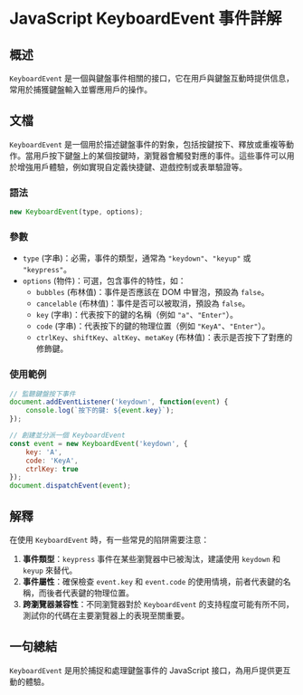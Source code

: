 <!--
Meta Description: # JavaScript KeyboardEvent 事件詳解 ## 概述 `KeyboardEvent` 是一個與鍵盤事件相關的接口，它在用戶與鍵盤互動時提供信息，常用於捕獲鍵盤輸入並響應用戶的操作。 ## 文檔 `KeyboardEvent` 是一個用於描述鍵盤事件的對象，包括按鍵按下、釋放或重...
Meta Keywords: keyboardevent, event, javascript, keydown, key
-->

# JavaScript KeyboardEvent 事件詳解

## 概述
`KeyboardEvent` 是一個與鍵盤事件相關的接口，它在用戶與鍵盤互動時提供信息，常用於捕獲鍵盤輸入並響應用戶的操作。

## 文檔
`KeyboardEvent` 是一個用於描述鍵盤事件的對象，包括按鍵按下、釋放或重複等動作。當用戶按下鍵盤上的某個按鍵時，瀏覽器會觸發對應的事件。這些事件可以用於增強用戶體驗，例如實現自定義快捷鍵、遊戲控制或表單驗證等。

### 語法
```javascript
new KeyboardEvent(type, options);
```

### 參數
- `type` (字串)：必需，事件的類型，通常為 `"keydown"`、`"keyup"` 或 `"keypress"`。
- `options` (物件)：可選，包含事件的特性，如：
  - `bubbles` (布林值)：事件是否應該在 DOM 中冒泡，預設為 `false`。
  - `cancelable` (布林值)：事件是否可以被取消，預設為 `false`。
  - `key` (字串)：代表按下的鍵的名稱（例如 `"a"`、`"Enter"`）。
  - `code` (字串)：代表按下的鍵的物理位置（例如 `"KeyA"`、`"Enter"`）。
  - `ctrlKey`、`shiftKey`、`altKey`、`metaKey` (布林值)：表示是否按下了對應的修飾鍵。

### 使用範例
```javascript
// 監聽鍵盤按下事件
document.addEventListener('keydown', function(event) {
    console.log(`按下的鍵: ${event.key}`);
});

// 創建並分派一個 KeyboardEvent
const event = new KeyboardEvent('keydown', {
    key: 'A', 
    code: 'KeyA', 
    ctrlKey: true
});
document.dispatchEvent(event);
```

## 解釋
在使用 `KeyboardEvent` 時，有一些常見的陷阱需要注意：

1. **事件類型**：`keypress` 事件在某些瀏覽器中已被淘汰，建議使用 `keydown` 和 `keyup` 來替代。
2. **事件屬性**：確保檢查 `event.key` 和 `event.code` 的使用情境，前者代表鍵的名稱，而後者代表鍵的物理位置。
3. **跨瀏覽器兼容性**：不同瀏覽器對於 `KeyboardEvent` 的支持程度可能有所不同，測試你的代碼在主要瀏覽器上的表現至關重要。

## 一句總結
`KeyboardEvent` 是用於捕捉和處理鍵盤事件的 JavaScript 接口，為用戶提供更互動的體驗。